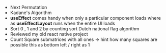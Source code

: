 - Next Permutation
- Kadane's Algorithm
- **useEffect** comes handy when only a particular component loads where as **useEffectLayout** runs when the entire UI loads
- Sort 0 , 1 and 2 by counting sort Dutch national flag algorithm
- Reviewed my old react native project
- Count Square submatrices with all ones -> hint how many squares are possible this as bottom left / right as 1